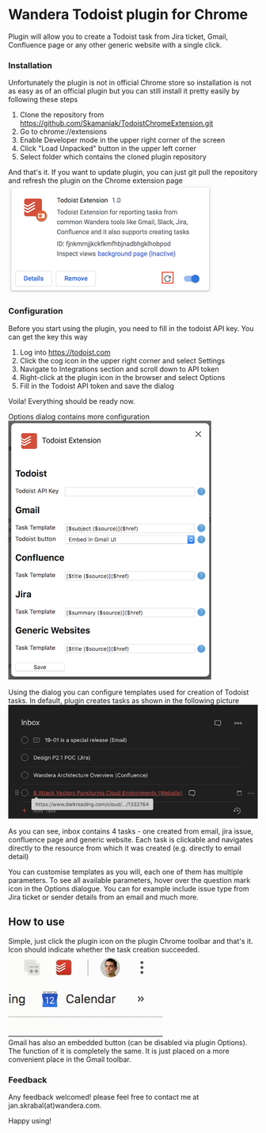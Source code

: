 # Wandera Todoist plugin for Chrome
Plugin will allow you to create a Todoist task from Jira ticket, Gmail, Confluence page or any other generic website with a single click.

### Installation
Unfortunately the plugin is not in official Chrome store so installation is not as easy as of an official plugin but you can still install it pretty easily by following these steps
1) Clone the repository from https://github.com/Skamaniak/TodoistChromeExtension.git 
2) Go to chrome://extensions
3) Enable Developer mode in the upper right corner of the screen
4) Click "Load Unpacked" button in the upper left corner
5) Select folder which contains the cloned plugin repository

And that's it. If you want to update plugin, you can just git pull the repository and refresh the plugin on the Chrome extension page
<br/>
![](documentation/pluginCard.png "Plugin Card on Chrome extension page")

### Configuration
Before you start using the plugin, you need to fill in the todoist API key. You can get the key this way
1) Log into https://todoist.com
2) Click the cog icon in the upper right corner and select Settings
3) Navigate to Integrations section and scroll down to API token 
4) Right-click at the plugin icon in the browser and select Options
5) Fill in the Todoist API token and save the dialog

Voila! Everything should be ready now.

Options dialog contains more configuration
<br/>
![](documentation/PlugginOptions.png "Plugin options")

Using the dialog you can configure templates used for creation of Todoist tasks. In default, plugin creates tasks as shown in the following picture
<br/>
![](documentation/TodoistInbox.png "Todoist inbox")

As you can see, inbox contains 4 tasks - one created from email, jira issue, confluence page and generic website.
Each task is clickable and navigates directly to the resource from which it was created (e.g. directly to email detail)

You can customise templates as you will, each one of them has multiple parameters. To see all available parameters, hover over the question mark icon in the Options dialogue. You can for example include issue type from Jira ticket or sender details from an email and much more. 

## How to use
Simple, just click the plugin icon on the plugin Chrome toolbar and that's it. Icon should indicate whether the task creation succeeded.
<br/>
![](documentation/taskCreation.gif "Task creation")
<br/>
Gmail has also an embedded button (can be disabled via plugin Options). The function of it is completely the same. It is just placed on a more convenient place in the Gmail toolbar.

### Feedback
Any feedback welcomed! please feel free to contact me at jan.skrabal(at)wandera.com.

Happy using!
